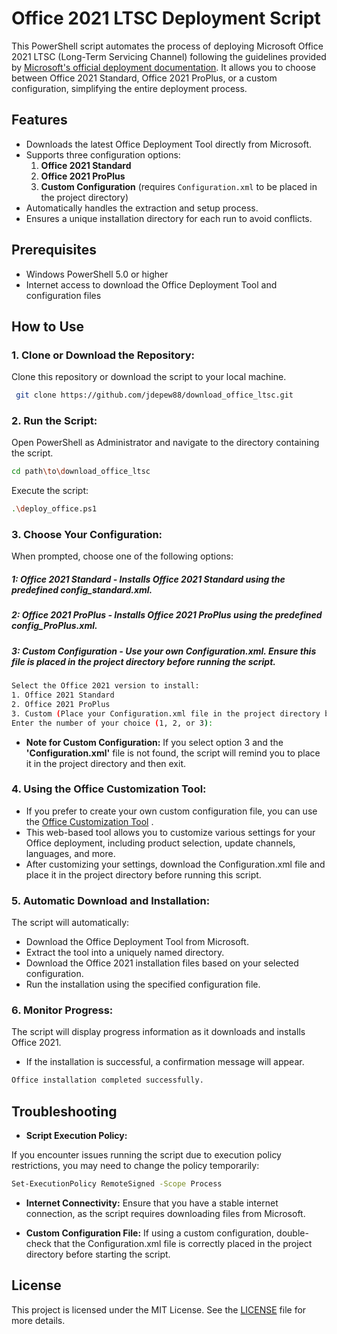 # Office 2021 LTSC Deployment Script

This PowerShell script automates the process of deploying Microsoft Office 2021 LTSC (Long-Term Servicing Channel) following the guidelines provided by [Microsoft's official deployment documentation](https://learn.microsoft.com/en-us/office/ltsc/2021/deploy). It allows you to choose between Office 2021 Standard, Office 2021 ProPlus, or a custom configuration, simplifying the entire deployment process.

## Features

- Downloads the latest Office Deployment Tool directly from Microsoft.
- Supports three configuration options:
  1. **Office 2021 Standard**
  2. **Office 2021 ProPlus**
  3. **Custom Configuration** (requires `Configuration.xml` to be placed in the project directory)
- Automatically handles the extraction and setup process.
- Ensures a unique installation directory for each run to avoid conflicts.

## Prerequisites

- Windows PowerShell 5.0 or higher
- Internet access to download the Office Deployment Tool and configuration files

## How to Use

### 1. **Clone or Download the Repository:**

Clone this repository or download the script to your local machine.

  ```sh
   git clone https://github.com/jdepew88/download_office_ltsc.git
  ```
### 2. **Run the Script:**

Open PowerShell as Administrator and navigate to the directory containing the script.
  ```sh
  cd path\to\download_office_ltsc
  ```
Execute the script:
  ```sh
  .\deploy_office.ps1
  ```

### 3. **Choose Your Configuration:**
When prompted, choose one of the following options:

  ##### 1:  Office 2021 Standard  -  Installs Office 2021 Standard using the predefined config_standard.xml.
  ##### 2:  Office 2021 ProPlus  -  Installs Office 2021 ProPlus using the predefined config_ProPlus.xml.
  ##### 3:  Custom Configuration  -  Use your own Configuration.xml. Ensure this file is placed in the                 project directory   before running the script.

  ```sh
  Select the Office 2021 version to install:
  1. Office 2021 Standard
  2. Office 2021 ProPlus
  3. Custom (Place your Configuration.xml file in the project directory before running this script)
  Enter the number of your choice (1, 2, or 3):
  ```
 - **Note for Custom Configuration:** If you select option 3 and the **'Configuration.xml'** file is not found, the script will remind you to place it in the project directory and then exit.

### 4. **Using the Office Customization Tool:**

 - If you prefer to create your own custom configuration file, you can use the [Office Customization Tool](https://config.office.com/deploymentsettings)
.
 - This web-based tool allows you to customize various settings for your Office deployment, including product selection, update channels, languages, and more.
 - After customizing your settings, download the Configuration.xml file and place it in the project directory before running this script.

### 5. **Automatic Download and Installation:**

The script will automatically:

 - Download the Office Deployment Tool from Microsoft.
 - Extract the tool into a uniquely named directory.
 - Download the Office 2021 installation files based on your selected configuration.
 - Run the installation using the specified configuration file.

### 6. **Monitor Progress:**

The script will display progress information as it downloads and installs Office 2021.

 - If the installation is successful, a confirmation message will appear.
  ```sh
  Office installation completed successfully.
  ```
## Troubleshooting
 - **Script Execution Policy:**

  If you encounter issues running the script due to execution policy restrictions, you may need to change the policy       temporarily:
  ```sh
  Set-ExecutionPolicy RemoteSigned -Scope Process
  ```

 - **Internet Connectivity:**
    Ensure that you have a stable internet connection, as the script requires downloading files from Microsoft.

 - **Custom Configuration File:**
  If using a custom configuration, double-check that the Configuration.xml file is correctly placed in the project directory before starting the script.

## License
This project is licensed under the MIT License. See the [LICENSE](https://github.com/jdepew88/download_office_ltsc/blob/main/LICENSE) file for more details.

